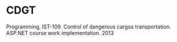 CDGT
====
Programming, IST-109. Control of dangerous cargos transportation. ASP.NET course work implementation. 2013
